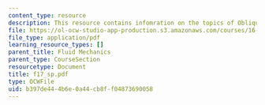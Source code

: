 ```yaml
---
content_type: resource
description: This resource contains infomration on the topics of Oblique Shocks.
file: https://ol-ocw-studio-app-production.s3.amazonaws.com/courses/16-01-unified-engineering-i-ii-iii-iv-fall-2005-spring-2006/b397de444b6e0a44cb8ff04873690058_f17_sp.pdf
file_type: application/pdf
learning_resource_types: []
parent_title: Fluid Mechanics
parent_type: CourseSection
resourcetype: Document
title: f17_sp.pdf
type: OCWFile
uid: b397de44-4b6e-0a44-cb8f-f04873690058
---
```

